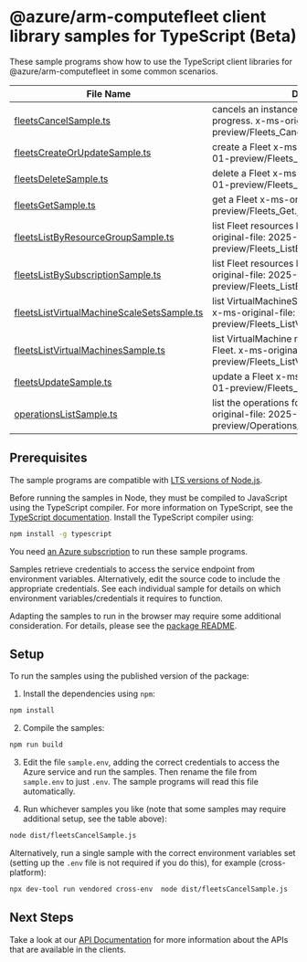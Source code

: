 # @azure/arm-computefleet client library samples for TypeScript (Beta)

These sample programs show how to use the TypeScript client libraries for @azure/arm-computefleet in some common scenarios.

| **File Name**                                                                         | **Description**                                                                                                               |
| ------------------------------------------------------------------------------------- | ----------------------------------------------------------------------------------------------------------------------------- |
| [fleetsCancelSample.ts][fleetscancelsample]                                           | cancels an instance Fleet creation that is in progress. x-ms-original-file: 2025-07-01-preview/Fleets_Cancel.json             |
| [fleetsCreateOrUpdateSample.ts][fleetscreateorupdatesample]                           | create a Fleet x-ms-original-file: 2025-07-01-preview/Fleets_CreateOrUpdate.json                                              |
| [fleetsDeleteSample.ts][fleetsdeletesample]                                           | delete a Fleet x-ms-original-file: 2025-07-01-preview/Fleets_Delete.json                                                      |
| [fleetsGetSample.ts][fleetsgetsample]                                                 | get a Fleet x-ms-original-file: 2025-07-01-preview/Fleets_Get.json                                                            |
| [fleetsListByResourceGroupSample.ts][fleetslistbyresourcegroupsample]                 | list Fleet resources by resource group x-ms-original-file: 2025-07-01-preview/Fleets_ListByResourceGroup.json                 |
| [fleetsListBySubscriptionSample.ts][fleetslistbysubscriptionsample]                   | list Fleet resources by subscription ID x-ms-original-file: 2025-07-01-preview/Fleets_ListBySubscription.json                 |
| [fleetsListVirtualMachineScaleSetsSample.ts][fleetslistvirtualmachinescalesetssample] | list VirtualMachineScaleSet resources by Fleet x-ms-original-file: 2025-07-01-preview/Fleets_ListVirtualMachineScaleSets.json |
| [fleetsListVirtualMachinesSample.ts][fleetslistvirtualmachinessample]                 | list VirtualMachine resources of an instance Fleet. x-ms-original-file: 2025-07-01-preview/Fleets_ListVirtualMachines.json    |
| [fleetsUpdateSample.ts][fleetsupdatesample]                                           | update a Fleet x-ms-original-file: 2025-07-01-preview/Fleets_Update.json                                                      |
| [operationsListSample.ts][operationslistsample]                                       | list the operations for the provider x-ms-original-file: 2025-07-01-preview/Operations_List.json                              |

## Prerequisites

The sample programs are compatible with [LTS versions of Node.js](https://github.com/nodejs/release#release-schedule).

Before running the samples in Node, they must be compiled to JavaScript using the TypeScript compiler. For more information on TypeScript, see the [TypeScript documentation][typescript]. Install the TypeScript compiler using:

```bash
npm install -g typescript
```

You need [an Azure subscription][freesub] to run these sample programs.

Samples retrieve credentials to access the service endpoint from environment variables. Alternatively, edit the source code to include the appropriate credentials. See each individual sample for details on which environment variables/credentials it requires to function.

Adapting the samples to run in the browser may require some additional consideration. For details, please see the [package README][package].

## Setup

To run the samples using the published version of the package:

1. Install the dependencies using `npm`:

```bash
npm install
```

2. Compile the samples:

```bash
npm run build
```

3. Edit the file `sample.env`, adding the correct credentials to access the Azure service and run the samples. Then rename the file from `sample.env` to just `.env`. The sample programs will read this file automatically.

4. Run whichever samples you like (note that some samples may require additional setup, see the table above):

```bash
node dist/fleetsCancelSample.js
```

Alternatively, run a single sample with the correct environment variables set (setting up the `.env` file is not required if you do this), for example (cross-platform):

```bash
npx dev-tool run vendored cross-env  node dist/fleetsCancelSample.js
```

## Next Steps

Take a look at our [API Documentation][apiref] for more information about the APIs that are available in the clients.

[fleetscancelsample]: https://github.com/Azure/azure-sdk-for-js/blob/main/sdk/computefleet/arm-computefleet/samples/v2-beta/typescript/src/fleetsCancelSample.ts
[fleetscreateorupdatesample]: https://github.com/Azure/azure-sdk-for-js/blob/main/sdk/computefleet/arm-computefleet/samples/v2-beta/typescript/src/fleetsCreateOrUpdateSample.ts
[fleetsdeletesample]: https://github.com/Azure/azure-sdk-for-js/blob/main/sdk/computefleet/arm-computefleet/samples/v2-beta/typescript/src/fleetsDeleteSample.ts
[fleetsgetsample]: https://github.com/Azure/azure-sdk-for-js/blob/main/sdk/computefleet/arm-computefleet/samples/v2-beta/typescript/src/fleetsGetSample.ts
[fleetslistbyresourcegroupsample]: https://github.com/Azure/azure-sdk-for-js/blob/main/sdk/computefleet/arm-computefleet/samples/v2-beta/typescript/src/fleetsListByResourceGroupSample.ts
[fleetslistbysubscriptionsample]: https://github.com/Azure/azure-sdk-for-js/blob/main/sdk/computefleet/arm-computefleet/samples/v2-beta/typescript/src/fleetsListBySubscriptionSample.ts
[fleetslistvirtualmachinescalesetssample]: https://github.com/Azure/azure-sdk-for-js/blob/main/sdk/computefleet/arm-computefleet/samples/v2-beta/typescript/src/fleetsListVirtualMachineScaleSetsSample.ts
[fleetslistvirtualmachinessample]: https://github.com/Azure/azure-sdk-for-js/blob/main/sdk/computefleet/arm-computefleet/samples/v2-beta/typescript/src/fleetsListVirtualMachinesSample.ts
[fleetsupdatesample]: https://github.com/Azure/azure-sdk-for-js/blob/main/sdk/computefleet/arm-computefleet/samples/v2-beta/typescript/src/fleetsUpdateSample.ts
[operationslistsample]: https://github.com/Azure/azure-sdk-for-js/blob/main/sdk/computefleet/arm-computefleet/samples/v2-beta/typescript/src/operationsListSample.ts
[apiref]: https://learn.microsoft.com/javascript/api/@azure/arm-computefleet?view=azure-node-preview
[freesub]: https://azure.microsoft.com/free/
[package]: https://github.com/Azure/azure-sdk-for-js/tree/main/sdk/computefleet/arm-computefleet/README.md
[typescript]: https://www.typescriptlang.org/docs/home.html
